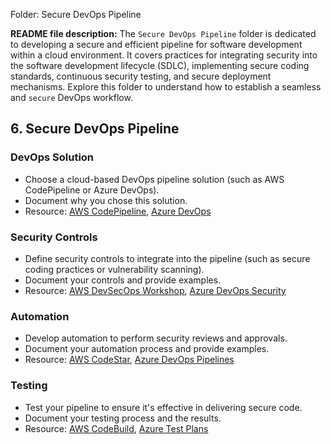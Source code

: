 Folder: Secure DevOps Pipeline

**README file description:**
The `Secure DevOps Pipeline` folder is dedicated to developing a secure and efficient pipeline for software development within a cloud environment. It covers practices for integrating security into the software development lifecycle (SDLC), implementing secure coding standards, continuous security testing, and secure deployment mechanisms. Explore this folder to understand how to establish a seamless and `secure` DevOps workflow.

## 6. Secure DevOps Pipeline

### DevOps Solution
- Choose a cloud-based DevOps pipeline solution (such as AWS CodePipeline or Azure DevOps).
- Document why you chose this solution.
- Resource: [AWS CodePipeline](https://aws.amazon.com/codepipeline/), [Azure DevOps](https://azure.microsoft.com/en-us/services/devops/)

### Security Controls
- Define security controls to integrate into the pipeline (such as secure coding practices or vulnerability scanning).
- Document your controls and provide examples.
- Resource: [AWS DevSecOps Workshop](https://aws.amazon.com/devops/devsecops/), [Azure DevOps Security](https://docs.microsoft.com/en-us/azure/devops/security/?view=azure-devops)

### Automation
- Develop automation to perform security reviews and approvals.
- Document your automation process and provide examples.
- Resource: [AWS CodeStar](https://aws.amazon.com/codestar/), [Azure DevOps Pipelines](https://azure.microsoft.com/en-us/services/devops/pipelines/)

### Testing
- Test your pipeline to ensure it's effective in delivering secure code.
- Document your testing process and the results.
- Resource: [AWS CodeBuild](https://aws.amazon.com/codebuild/), [Azure Test Plans](https://azure.microsoft.com/en-us/services/devops/test-plans/)

